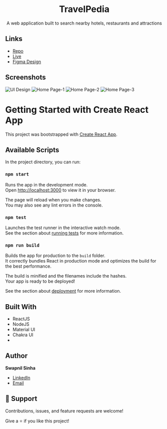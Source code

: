 <h1 align="center">TravelPedia</h1>

<p align="center">A web application built to search nearby hotels, restaurants and attractions</p>


## Links

- [Repo](https://github.com/Swapnil074/TravelPedia "TravelPedia Repo")
- [Live](https://travelpedia.netlify.app/ "Live View")
- [Figma Design](https://www.figma.com/file/ifQC2SPjiIrFUSWCOLaLDG/TravelPedia "UI Design")



## Screenshots

![UI Design](https://user-images.githubusercontent.com/53442514/154289330-bbd74e99-30b8-4166-b40f-3de1228ca219.jpg)
![Home Page-1](https://user-images.githubusercontent.com/53442514/154286665-34cbf149-13df-4e34-935a-1c914f9234ac.png "Home Page-1")
![Home Page-2](https://user-images.githubusercontent.com/53442514/154286811-514bf404-98a3-4029-ad61-aab4b9e89005.png "Home Page-2")
![Home Page-3](https://user-images.githubusercontent.com/53442514/154286840-32bd959d-bc66-49bf-8e5f-c20bf59bdb20.png "Home Page-3")



# Getting Started with Create React App

This project was bootstrapped with [Create React App](https://github.com/facebook/create-react-app).

## Available Scripts

In the project directory, you can run:

### `npm start`

Runs the app in the development mode.\
Open [http://localhost:3000](http://localhost:3000) to view it in your browser.

The page will reload when you make changes.\
You may also see any lint errors in the console.

### `npm test`

Launches the test runner in the interactive watch mode.\
See the section about [running tests](https://facebook.github.io/create-react-app/docs/running-tests) for more information.

### `npm run build`

Builds the app for production to the `build` folder.\
It correctly bundles React in production mode and optimizes the build for the best performance.

The build is minified and the filenames include the hashes.\
Your app is ready to be deployed!

See the section about [deployment](https://facebook.github.io/create-react-app/docs/deployment) for more information.

## Built With

- ReactJS
- NodeJS
- Material UI
- Chakra UI
- 

## Author

**Swapnil Sinha**

- [LinkedIn](https://www.linkedin.com/in/swapnil-sinha-2b038a199 "Swapnil Sinha")
- [Email](mailto:mailswapnil0074@gmail.com?subject=Hi "Hi!")


## 🤝 Support

Contributions, issues, and feature requests are welcome!

Give a ⭐️ if you like this project!
